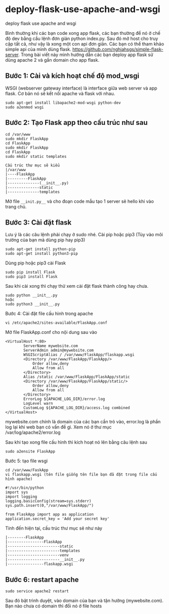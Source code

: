 # deploy-flask-use-apache-and-wsgi
deploy flask use apache and wsgi

Bình thường khi các bạn code xong app flask, các bạn thường để nó ở chế độ dev bằng cầu lệnh đơn giản python index.py. Sau đó mở host cho truy cập tất cả, như vậy là xong một con api đơn giản. Các bạn có thể tham khảo simple api của mình dùng flask. https://github.com/nghiahsgs/simple-flask-server. Trong bài viết này mình hướng dẫn các bạn deploy app flask sử dùng apache 2 và gắn domain cho app flask.

## Bước 1: Cài và kích hoạt chế độ mod_wsgi
WSGI (webserver gateway interface) là interface giữa web server và app flask. Cơ bản nó sẽ kết nối apache và flask với nhau.
```
sudo apt-get install libapache2-mod-wsgi python-dev
sudo a2enmod wsgi
```

## Bước 2: Tạo Flask app theo cấu trúc như sau
```
cd /var/www
sudo mkdir FlaskApp
cd FlaskApp
sudo mkdir FlaskApp
cd FlaskApp
sudo mkdir static templates
```
```
Cấu trúc thư mục sẽ kiểu 
|/var/www
|----FlaskApp
|---------FlaskApp
|--------------(__init__.py)
|--------------static
|--------------templates
```


Mở file ```__init.py__``` và cho đoạn code mẫu tạo 1 server sẽ hello khi vào trang chủ.

## Bước 3: Cài đặt flask
Lưu ý là các câu lệnh phải chạy ở sudo nhé.
Cài pip hoặc pip3 (Tùy vào môi trường của bạn mà dùng pip hay pip3)
```
sudo apt-get install python-pip 
sudo apt-get install python3-pip
```

Dùng pip hoặc pip3 cài Flask
```
sudo pip install Flask 
sudo pip3 install Flask 
```

Sau khi cài xong thì chạy thử xem cài đặt flask thành công hay chưa.
```
sudo python __init__.py 
hoặc
sudo python3 __init__.py
```

Bước 4: Cài đặt file cấu hình trong apache
```
vi /etc/apache2/sites-available/FlaskApp.conf
```
Mở file FlaskApp.conf cho nội dung sau vào

```
<VirtualHost *:80>
		ServerName mywebsite.com
		ServerAdmin admin@mywebsite.com
		WSGIScriptAlias / /var/www/FlaskApp/flaskapp.wsgi
		<Directory /var/www/FlaskApp/FlaskApp/>
			Order allow,deny
			Allow from all
		</Directory>
		Alias /static /var/www/FlaskApp/FlaskApp/static
		<Directory /var/www/FlaskApp/FlaskApp/static/>
			Order allow,deny
			Allow from all
		</Directory>
		ErrorLog ${APACHE_LOG_DIR}/error.log
		LogLevel warn
		CustomLog ${APACHE_LOG_DIR}/access.log combined
</VirtualHost>
```
mywebsite.com chính là domain của các bạn cần trỏ vào, error.log là phần log lại khi web bạn có vấn đề gì. Xem nó ở thư mục /var/log/apache2/error.log

Sau khi tạo xong file cấu hình thì kích hoạt nó lên bằng câu lệnh sau
```
sudo a2ensite FlaskApp
```

Bước 5: tạo file wsgi
```
cd /var/www/FaskApp
vi flaskapp.wsgi (tên file giống tên file bạn đã đặt trong file cấu hình apache)
```

```
#!/usr/bin/python
import sys
import logging
logging.basicConfig(stream=sys.stderr)
sys.path.insert(0,"/var/www/FlaskApp/")

from FlaskApp import app as application
application.secret_key = 'Add your secret key'
```

Tính đến hiện tại, cấu trúc thư mục sẽ như này
```
|--------FlaskApp
|----------------FlaskApp
|-----------------------static
|-----------------------templates
|-----------------------venv
|-----------------------__init__.py
|----------------flaskapp.wsgi
```
## Bước 6: restart apache
```
sudo service apache2 restart 
```
Sau đó bật trình duyệt, vào domain của bạn và tận hưởng (mywebsite.com). Bạn nào chưa có domain thì đổi nó ở file hosts
